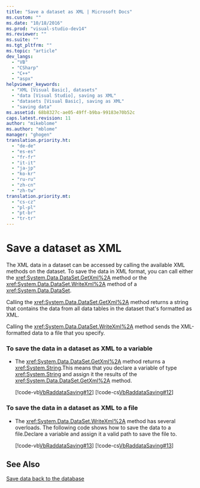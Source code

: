 ```yaml
---
title: "Save a dataset as XML | Microsoft Docs"
ms.custom: ""
ms.date: "10/18/2016"
ms.prod: "visual-studio-dev14"
ms.reviewer: ""
ms.suite: ""
ms.tgt_pltfrm: ""
ms.topic: "article"
dev_langs: 
  - "VB"
  - "CSharp"
  - "C++"
  - "aspx"
helpviewer_keywords: 
  - "XML [Visual Basic], datasets"
  - "data [Visual Studio], saving as XML"
  - "datasets [Visual Basic], saving as XML"
  - "saving data"
ms.assetid: 68b8327c-ae05-49ff-b9ba-99183e70b52c
caps.latest.revision: 11
author: "mikeblome"
ms.author: "mblome"
manager: "ghogen"
translation.priority.ht: 
  - "de-de"
  - "es-es"
  - "fr-fr"
  - "it-it"
  - "ja-jp"
  - "ko-kr"
  - "ru-ru"
  - "zh-cn"
  - "zh-tw"
translation.priority.mt: 
  - "cs-cz"
  - "pl-pl"
  - "pt-br"
  - "tr-tr"
---
```

# Save a dataset as XML
The XML data in a dataset can be accessed by calling the available XML methods  on the dataset. To save the data in XML format, you can call either the <xref:System.Data.DataSet.GetXml%2A> method or the <xref:System.Data.DataSet.WriteXml%2A> method of a <xref:System.Data.DataSet>.  
  
 Calling the <xref:System.Data.DataSet.GetXml%2A> method returns a string that contains the data from all data tables in the dataset that's formatted as XML.  
  
 Calling the <xref:System.Data.DataSet.WriteXml%2A> method sends the XML-formatted data to a file that  you specify.  
  
### To save the data in a dataset as XML to a variable  
  
-   The <xref:System.Data.DataSet.GetXml%2A> method returns a <xref:System.String>.This means that you declare a variable of type <xref:System.String> and assign it the results of the <xref:System.Data.DataSet.GetXml%2A> method.  
  
     [!code-vb[VbRaddataSaving#12](../data-tools/codesnippet/VisualBasic/save-a-dataset-as-xml_1.vb)]
     [!code-cs[VbRaddataSaving#12](../data-tools/codesnippet/CSharp/save-a-dataset-as-xml_1.cs)]  
  
### To save the data in a dataset as XML to a file  
  
-   The <xref:System.Data.DataSet.WriteXml%2A> method has several overloads. The following code shows how to save the data to a file.Declare a variable and assign it a valid path to save the file to.  
  
     [!code-vb[VbRaddataSaving#13](../data-tools/codesnippet/VisualBasic/save-a-dataset-as-xml_2.vb)]
     [!code-cs[VbRaddataSaving#13](../data-tools/codesnippet/CSharp/save-a-dataset-as-xml_2.cs)]  
  
## See Also  
 [Save data back to the database](../data-tools/save-data-back-to-the-database.md)